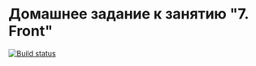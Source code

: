 # Домашнее задание к занятию "7. Front"

[![Build status](https://ci.appveyor.com/api/projects/status/nkfw7n4gchq7e573?svg=true)](https://ci.appveyor.com/project/vsgenius/ahj-less7-2)
